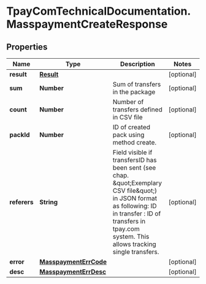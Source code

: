 # TpayComTechnicalDocumentation.MasspaymentCreateResponse

## Properties

Name | Type | Description | Notes
------------ | ------------- | ------------- | -------------
**result** | [**Result**](Result.md) |  | [optional] 
**sum** | **Number** | Sum of transfers in the package | [optional] 
**count** | **Number** | Number of transfers defined in CSV file | [optional] 
**packId** | **Number** | ID of created pack using method create. | [optional] 
**referers** | **String** | Field visible if transfersID has been sent (see chap. \&quot;Exemplary CSV file\&quot;) in JSON format as following: ID in transfer : ID of transfers in tpay.com system. This allows tracking single transfers.  | [optional] 
**error** | [**MasspaymentErrCode**](MasspaymentErrCode.md) |  | [optional] 
**desc** | [**MasspaymentErrDesc**](MasspaymentErrDesc.md) |  | [optional] 



